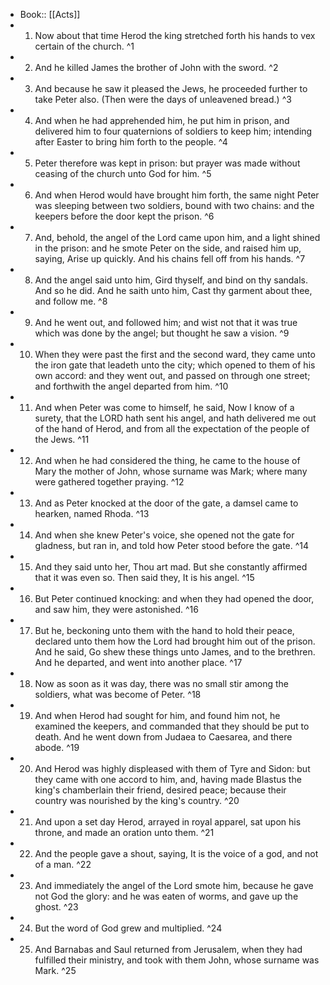 - Book:: [[Acts]]
- 1. Now about that time Herod the king stretched forth his hands to vex certain of the church. ^1
- 2. And he killed James the brother of John with the sword. ^2
- 3. And because he saw it pleased the Jews, he proceeded further to take Peter also. (Then were the days of unleavened bread.) ^3
- 4. And when he had apprehended him, he put him in prison, and delivered him to four quaternions of soldiers to keep him; intending after Easter to bring him forth to the people. ^4
- 5. Peter therefore was kept in prison: but prayer was made without ceasing of the church unto God for him. ^5
- 6. And when Herod would have brought him forth, the same night Peter was sleeping between two soldiers, bound with two chains: and the keepers before the door kept the prison. ^6
- 7. And, behold, the angel of the Lord came upon him, and a light shined in the prison: and he smote Peter on the side, and raised him up, saying, Arise up quickly. And his chains fell off from his hands. ^7
- 8. And the angel said unto him, Gird thyself, and bind on thy sandals. And so he did. And he saith unto him, Cast thy garment about thee, and follow me. ^8
- 9. And he went out, and followed him; and wist not that it was true which was done by the angel; but thought he saw a vision. ^9
- 10. When they were past the first and the second ward, they came unto the iron gate that leadeth unto the city; which opened to them of his own accord: and they went out, and passed on through one street; and forthwith the angel departed from him. ^10
- 11. And when Peter was come to himself, he said, Now I know of a surety, that the LORD hath sent his angel, and hath delivered me out of the hand of Herod, and from all the expectation of the people of the Jews. ^11
- 12. And when he had considered the thing, he came to the house of Mary the mother of John, whose surname was Mark; where many were gathered together praying. ^12
- 13. And as Peter knocked at the door of the gate, a damsel came to hearken, named Rhoda. ^13
- 14. And when she knew Peter's voice, she opened not the gate for gladness, but ran in, and told how Peter stood before the gate. ^14
- 15. And they said unto her, Thou art mad. But she constantly affirmed that it was even so. Then said they, It is his angel. ^15
- 16. But Peter continued knocking: and when they had opened the door, and saw him, they were astonished. ^16
- 17. But he, beckoning unto them with the hand to hold their peace, declared unto them how the Lord had brought him out of the prison. And he said, Go shew these things unto James, and to the brethren. And he departed, and went into another place. ^17
- 18. Now as soon as it was day, there was no small stir among the soldiers, what was become of Peter. ^18
- 19. And when Herod had sought for him, and found him not, he examined the keepers, and commanded that they should be put to death. And he went down from Judaea to Caesarea, and there abode. ^19
- 20. And Herod was highly displeased with them of Tyre and Sidon: but they came with one accord to him, and, having made Blastus the king's chamberlain their friend, desired peace; because their country was nourished by the king's country. ^20
- 21. And upon a set day Herod, arrayed in royal apparel, sat upon his throne, and made an oration unto them. ^21
- 22. And the people gave a shout, saying, It is the voice of a god, and not of a man. ^22
- 23. And immediately the angel of the Lord smote him, because he gave not God the glory: and he was eaten of worms, and gave up the ghost. ^23
- 24. But the word of God grew and multiplied. ^24
- 25. And Barnabas and Saul returned from Jerusalem, when they had fulfilled their ministry, and took with them John, whose surname was Mark. ^25
